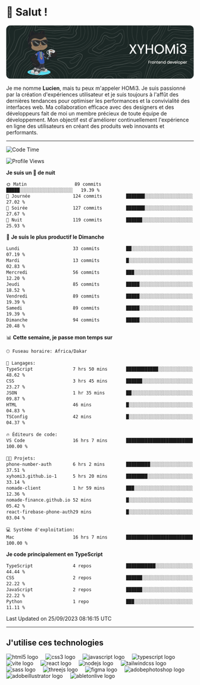 # 👋 Salut !

![Header](./github-header-image.png)

Je me nomme **Lucien**, mais tu peux m'appeler HOMi3. Je suis passionné par la création d'expériences utilisateur et je suis toujours à l'affût des dernières tendances pour optimiser les performances et la convivialité des interfaces web. Ma collaboration efficace avec des designers et des développeurs fait de moi un membre précieux de toute équipe de développement. Mon objectif est d'améliorer continuellement l'expérience en ligne des utilisateurs en créant des produits web innovants et performants.

---
<!--START_SECTION:waka-->
![Code Time](http://img.shields.io/badge/Code%20Time-17%20hrs%2016%20mins-blue)

![Profile Views](http://img.shields.io/badge/Vues%20du%20profil-695-blue)

**Je suis un 🦉 de nuit** 

```text
🌞 Matin                  89 commits          █████░░░░░░░░░░░░░░░░░░░░   19.39 % 
🌆 Journée                124 commits         ███████░░░░░░░░░░░░░░░░░░   27.02 % 
🌃 Soirée                 127 commits         ███████░░░░░░░░░░░░░░░░░░   27.67 % 
🌙 Nuit                   119 commits         ██████░░░░░░░░░░░░░░░░░░░   25.93 % 
```
📅 **Je suis le plus productif le Dimanche** 

```text
Lundi                    33 commits          ██░░░░░░░░░░░░░░░░░░░░░░░   07.19 % 
Mardi                    13 commits          █░░░░░░░░░░░░░░░░░░░░░░░░   02.83 % 
Mercredi                 56 commits          ███░░░░░░░░░░░░░░░░░░░░░░   12.20 % 
Jeudi                    85 commits          █████░░░░░░░░░░░░░░░░░░░░   18.52 % 
Vendredi                 89 commits          █████░░░░░░░░░░░░░░░░░░░░   19.39 % 
Samedi                   89 commits          █████░░░░░░░░░░░░░░░░░░░░   19.39 % 
Dimanche                 94 commits          █████░░░░░░░░░░░░░░░░░░░░   20.48 % 
```


📊 **Cette semaine, je passe mon temps sur** 

```text
🕑︎ Fuseau horaire: Africa/Dakar

💬 Langages: 
TypeScript               7 hrs 50 mins       ████████████░░░░░░░░░░░░░   48.62 % 
CSS                      3 hrs 45 mins       ██████░░░░░░░░░░░░░░░░░░░   23.27 % 
JSON                     1 hr 35 mins        ██░░░░░░░░░░░░░░░░░░░░░░░   09.87 % 
HTML                     46 mins             █░░░░░░░░░░░░░░░░░░░░░░░░   04.83 % 
TSConfig                 42 mins             █░░░░░░░░░░░░░░░░░░░░░░░░   04.37 % 

🔥 Éditeurs de code: 
VS Code                  16 hrs 7 mins       █████████████████████████   100.00 % 

🐱‍💻 Projets: 
phone-number-auth        6 hrs 2 mins        █████████░░░░░░░░░░░░░░░░   37.51 % 
xyhomi3.github.io-1      5 hrs 20 mins       ████████░░░░░░░░░░░░░░░░░   33.14 % 
nomade-client            1 hr 59 mins        ███░░░░░░░░░░░░░░░░░░░░░░   12.36 % 
nomade-finance.github.io 52 mins             █░░░░░░░░░░░░░░░░░░░░░░░░   05.42 % 
react-firebase-phone-auth29 mins             █░░░░░░░░░░░░░░░░░░░░░░░░   03.04 % 

💻 Système d'exploitation: 
Mac                      16 hrs 7 mins       █████████████████████████   100.00 % 
```

**Je code principalement en TypeScript** 

```text
TypeScript               4 repos             ███████████░░░░░░░░░░░░░░   44.44 % 
CSS                      2 repos             ██████░░░░░░░░░░░░░░░░░░░   22.22 % 
JavaScript               2 repos             ██████░░░░░░░░░░░░░░░░░░░   22.22 % 
Python                   1 repo              ███░░░░░░░░░░░░░░░░░░░░░░   11.11 % 
```




 Last Updated on 25/09/2023 08:16:15 UTC
<!--END_SECTION:waka-->
---

## J'utilise ces technologies

<div align="left">
  <img src="https://skillicons.dev/icons?i=html" height="40" alt="html5 logo"  />
  <img width="12" />
  <img src="https://skillicons.dev/icons?i=css" height="40" alt="css3 logo"  />
  <img width="12" />
  <img src="https://skillicons.dev/icons?i=js" height="40" alt="javascript logo"  />
  <img width="12" />
  <img src="https://skillicons.dev/icons?i=ts" height="40" alt="typescript logo"  />
  <img width="12" />
  <img src="https://skillicons.dev/icons?i=vite" height="40" alt="vite logo"  />
  <img width="12" />
  <img src="https://skillicons.dev/icons?i=react" height="40" alt="react logo"  />
  <img width="12" />
  <img src="https://cdn.jsdelivr.net/gh/devicons/devicon/icons/nodejs/nodejs-original.svg" height="40" alt="nodejs logo"  />
  <img width="12" />
  <img src="https://skillicons.dev/icons?i=tailwind" height="40" alt="tailwindcss logo"  />
  <img width="12" />
  <img src="https://skillicons.dev/icons?i=sass" height="40" alt="sass logo"  />
  <img width="12" />
  <img src="https://skillicons.dev/icons?i=threejs" height="40" alt="threejs logo"  />
  <img width="12" />
  <img src="https://skillicons.dev/icons?i=figma" height="40" alt="figma logo"  />
  <img width="12" />
  <img src="https://skillicons.dev/icons?i=ps" height="40" alt="adobephotoshop logo"  />
  <img width="12" />
  <img src="https://skillicons.dev/icons?i=ai" height="40" alt="adobeillustrator logo"  />
  <img width="12" />
  <img src="https://skillicons.dev/icons?i=ableton" height="40" alt="abletonlive logo"  />
</div>



